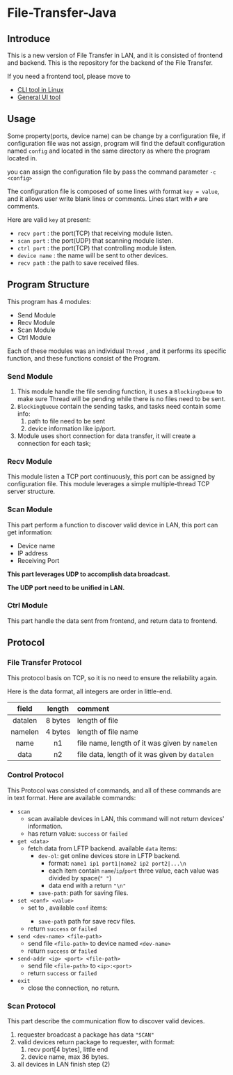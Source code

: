# File-Transfer-Java

## Introduce

This is a new version of File Transfer in LAN, and it is consisted of frontend and backend.
This is the repository for the backend of the File Transfer.

If you need a frontend tool, please move to 
* [CLI tool in Linux](https://github.com/alvkeke/LAN-File-Transfer-Frontend)
* [General UI tool](https://github.com/alvkeke/LAN-File-Transfer-Frontend-UI)

## Usage

Some property(ports, device name) can be change by a configuration file, 
if configuration file was not assign, program will find the default configuration named `config` and located in
the same directory as where the program located in.

you can assign the configuration file by pass the command parameter `-c <config>`

The configuration file is composed of some lines with format `key = value`, 
and it allows user write blank lines or comments. 
Lines start with `#` are comments.

Here are valid `key` at present:
* `recv port` : the port(TCP) that receiving module listen.
* `scan port` : the port(UDP) that scanning module listen.
* `ctrl port` : the port(TCP) that controlling module listen.
* `device name` : the name will be sent to other devices.
* `recv path` : the path to save received files.

## Program Structure

This program has 4 modules:

* Send Module
* Recv Module
* Scan Module
* Ctrl Module

Each of these modules was an individual `Thread` , and it performs its 
specific function, and these functions consist of the Program.

### Send Module

1. This module handle the file sending function, it uses a `BlockingQueue` to 
make sure Thread will be pending while there is no files need to be sent.
2. `BlockingQueue` contain the sending tasks, and tasks need contain some info:
    1. path to file need to be sent
    2. device information like ip/port.
3. Module uses short connection for data transfer, it will create a connection
for each task;
   
### Recv Module

This module listen a TCP port continuously, this port can be assigned by configuration
file. This module leverages a simple multiple-thread TCP server structure.

### Scan Module

This part perform a function to discover valid device in LAN, this port can
get information:

* Device name
* IP address
* Receiving Port

**This part leverages UDP to accomplish data broadcast.**

**The UDP port need to be unified in LAN.**

### Ctrl Module

This part handle the data sent from frontend, and return data to frontend.

## Protocol

### File Transfer Protocol

This protocol basis on TCP, so it is no need to ensure the reliability again.

Here is the data format, all integers are order in little-end. 

| field | length | comment |
|:---:|:---:|:---|
| datalen | 8 bytes | length of file |
| namelen | 4 bytes | length of file name |
| name | n1 | file name, length of it was given by `namelen` |
| data | n2 | file data, length of it was given by `datalen` |

### Control Protocol

This Protocol was consisted of commands, and all of these
commands are in text format. Here are available commands:

* `scan`
    * scan available devices in LAN, this command will not return devices' information.
    * has return value: `success` or `failed`
* `get <data>`
    * fetch data from LFTP backend. available `data` items:
        * `dev-ol`: get online devices store in LFTP backend.
            * format: `name1 ip1 port1|name2 ip2 port2|...\n`
            * each item contain `name`/`ip`/`port` three value, each value was divided by space(`" "`)
            * data end with a return `"\n"`
        * `save-path`: path for saving files.
* `set <conf> <value>`
    * set <conf> to <value>, available `conf` items:
        * `save-path` path for save recv files.
    * return `success` or `failed`
* `send <dev-name> <file-path>`
    * send file `<file-path>` to device named `<dev-name>`
    * return `success` or `failed`
* `send-addr <ip> <port> <file-path>`
    * send file `<file-path>` to `<ip>:<port>`
    * return `success` or `failed`
* `exit`
    * close the connection, no return.
    
### Scan Protocol

This part describe the communication flow to discover valid devices.

1. requester broadcast a package has data `"SCAN"`
2. valid devices return package to requester, with format:
    1. recv port[4 bytes], little end
    2. device name, max 36 bytes.
3. all devices in LAN finish step (2)

    


